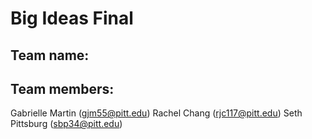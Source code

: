 # Big Ideas Final
## Team name:

## Team members:
Gabrielle Martin (gjm55@pitt.edu)
Rachel Chang (rjc117@pitt.edu)
Seth Pittsburg (sbp34@pitt.edu)
 
